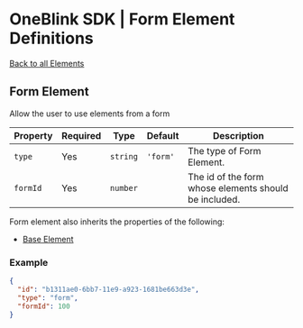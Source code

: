 # OneBlink SDK | Form Element Definitions

[Back to all Elements](./README.md)

## Form Element

Allow the user to use elements from a form

| Property       | Required | Type      | Default      | Description                                                                              |
| -------------- | -------- | --------- | ------------ | ---------------------------------------------------------------------------------------- |
| `type`         | Yes      | `string`  | `'form'`     | The type of Form Element.                                                                |
| `formId`       | Yes      | `number`  |              | The id of the form whose elements should be included.                                    |

Form element also inherits the properties of the following:

-   [Base Element](./base-element.md)

### Example

```JSON
{
  "id": "b1311ae0-6bb7-11e9-a923-1681be663d3e",
  "type": "form",
  "formId": 100
}
```
